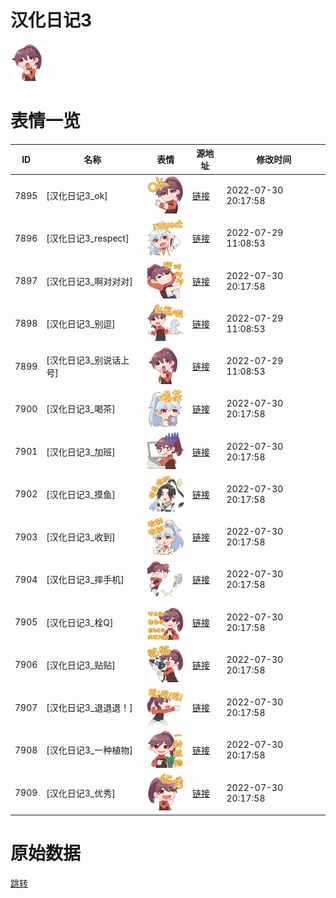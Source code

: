 # 汉化日记3

<img src="./cover.png" height="60" alt="cover" />

# 表情一览

|ID|名称|表情|源地址|修改时间|
|----|----|----|----|----|
|7895|[汉化日记3_ok]|<img src="./pic/007895_%5B汉化日记3_ok%5D.png" height="60" alt="ok"/>|[链接](http://i0.hdslb.com/bfs/emote/992f6e42c9c553c25c3e46dc08cd39605d715e71.png)|2022-07-30 20:17:58|
|7896|[汉化日记3_respect]|<img src="./pic/007896_%5B汉化日记3_respect%5D.png" height="60" alt="respect"/>|[链接](http://i0.hdslb.com/bfs/emote/bc6da7afb24d62b07f5bd76b7fd6ad9ecbf16e82.png)|2022-07-29 11:08:53|
|7897|[汉化日记3_啊对对对]|<img src="./pic/007897_%5B汉化日记3_啊对对对%5D.png" height="60" alt="啊对对对"/>|[链接](http://i0.hdslb.com/bfs/emote/37003d825e06f98d7abb2399ef2b6c969511e820.png)|2022-07-30 20:17:58|
|7898|[汉化日记3_别逗]|<img src="./pic/007898_%5B汉化日记3_别逗%5D.png" height="60" alt="别逗"/>|[链接](http://i0.hdslb.com/bfs/emote/577c4ec57d83983e68815c742ab70e48560e969e.png)|2022-07-29 11:08:53|
|7899|[汉化日记3_别说话上号]|<img src="./pic/007899_%5B汉化日记3_别说话上号%5D.png" height="60" alt="别说话上号"/>|[链接](http://i0.hdslb.com/bfs/emote/ec62c494fde06b874283980e4df986a98777f105.png)|2022-07-29 11:08:53|
|7900|[汉化日记3_喝茶]|<img src="./pic/007900_%5B汉化日记3_喝茶%5D.png" height="60" alt="喝茶"/>|[链接](http://i0.hdslb.com/bfs/emote/796c025ef9e46d4f65df95b4718821dcd83446ce.png)|2022-07-30 20:17:58|
|7901|[汉化日记3_加班]|<img src="./pic/007901_%5B汉化日记3_加班%5D.png" height="60" alt="加班"/>|[链接](http://i0.hdslb.com/bfs/emote/e377d362937fe32f68c0b4b507fba272e8916d3b.png)|2022-07-30 20:17:58|
|7902|[汉化日记3_摸鱼]|<img src="./pic/007902_%5B汉化日记3_摸鱼%5D.png" height="60" alt="摸鱼"/>|[链接](http://i0.hdslb.com/bfs/emote/f9142ab98474f85111b6dca04c0ecb81d2758e46.png)|2022-07-30 20:17:58|
|7903|[汉化日记3_收到]|<img src="./pic/007903_%5B汉化日记3_收到%5D.png" height="60" alt="收到"/>|[链接](http://i0.hdslb.com/bfs/emote/b4839eb555c292470b5e52a6f60c423779169638.png)|2022-07-30 20:17:58|
|7904|[汉化日记3_摔手机]|<img src="./pic/007904_%5B汉化日记3_摔手机%5D.png" height="60" alt="摔手机"/>|[链接](http://i0.hdslb.com/bfs/emote/0f652073ef255901214912290fb64192f1e4e98f.png)|2022-07-30 20:17:58|
|7905|[汉化日记3_栓Q]|<img src="./pic/007905_%5B汉化日记3_栓Q%5D.png" height="60" alt="栓Q"/>|[链接](http://i0.hdslb.com/bfs/emote/bc5c2fda1341452b08c53268ceb88992a6b54b2b.png)|2022-07-30 20:17:58|
|7906|[汉化日记3_贴贴]|<img src="./pic/007906_%5B汉化日记3_贴贴%5D.png" height="60" alt="贴贴"/>|[链接](http://i0.hdslb.com/bfs/emote/5883ad9323074134722aab25fe0d6365c7f6715b.png)|2022-07-30 20:17:58|
|7907|[汉化日记3_退退退！]|<img src="./pic/007907_%5B汉化日记3_退退退！%5D.png" height="60" alt="退退退！"/>|[链接](http://i0.hdslb.com/bfs/emote/b52ddd7da57975f3f872f8cc94b4ab63158f9ada.png)|2022-07-30 20:17:58|
|7908|[汉化日记3_一种植物]|<img src="./pic/007908_%5B汉化日记3_一种植物%5D.png" height="60" alt="一种植物"/>|[链接](http://i0.hdslb.com/bfs/emote/8f1ca3aeb556b6cc3e5e8132c5d409521392b768.png)|2022-07-30 20:17:58|
|7909|[汉化日记3_优秀]|<img src="./pic/007909_%5B汉化日记3_优秀%5D.png" height="60" alt="优秀"/>|[链接](http://i0.hdslb.com/bfs/emote/23e53fce4dd5847ee5c91b01f8cc18bf0f88f51d.png)|2022-07-30 20:17:58|

# 原始数据

[跳转](./raw.json)


